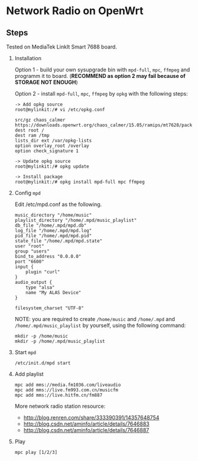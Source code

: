 # Network Radio on OpenWrt

## Steps

Tested on MediaTek LinkIt Smart 7688 board.

1. Installation

   Option 1 - build your own sysupgrade bin with `mpd-full`, `mpc`, `ffmpeg` and programm it to board. (**RECOMMEND as option 2 may fail because of STORAGE NOT ENOUGH**)

   Option 2 - install `mpd-full`, `mpc`, `ffmpeg` by `opkg` with the following steps:

   ```
   -> Add opkg source
   root@mylinkit:/# vi /etc/opkg.conf

   src/gz chaos_calmer https://downloads.openwrt.org/chaos_calmer/15.05/ramips/mt7628/packages/packages
   dest root /
   dest ram /tmp
   lists_dir ext /var/opkg-lists
   option overlay_root /overlay
   option check_signature 1

   -> Update opkg source
   root@mylinkit:/# opkg update

   -> Install package
   root@mylinkit:/# opkg install mpd-full mpc ffmpeg
   ```

2. Config `mpd`

   Edit /etc/mpd.conf as the following.

   ```
   music_directory "/home/music"
   playlist_directory "/home/.mpd/music_playlist"
   db_file "/home/.mpd/mpd.db"
   log_file "/home/.mpd/mpd.log"
   pid_file "/home/.mpd/mpd.pid"
   state_file "/home/.mpd/mpd.state"
   user "root"
   group "users"
   bind_to_address "0.0.0.0"
   port "6600"
   input {
       plugin "curl"
   }
   audio_output {
       type "alsa"
       name "My ALAS Device"
   }

   filesystem_charset "UTF-8"
   ```

   NOTE: you are required to create `/home/music` and `/home/.mpd` and `/home/.mpd/music_playlist` by yourself, using the following command:

   ```
   mkdir -p /home/music
   mkdir -p /home/.mpd/music_playlist
   ```

3. Start `mpd`

   ```
   /etc/init.d/mpd start
   ```

3. Add playlist

   ```
   mpc add mms://media.fm1036.com/liveaudio
   mpc add mms://live.fm993.com.cn/musicfm
   mpc add mms://live.hitfm.cn/fm887
   ```

   More network radio station resource:

   - http://blog.renren.com/share/333390391/14357648754
   - http://blog.csdn.net/aminfo/article/details/7646883
   - http://blog.csdn.net/aminfo/article/details/7646887

4. Play

   ```
   mpc play [1/2/3]
   ```
